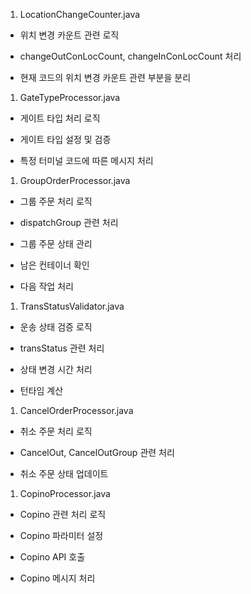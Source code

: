 1. LocationChangeCounter.java

- 위치 변경 카운트 관련 로직

- changeOutConLocCount, changeInConLocCount 처리

- 현재 코드의 위치 변경 카운트 관련 부분을 분리

1. GateTypeProcessor.java

- 게이트 타입 처리 로직

- 게이트 타입 설정 및 검증

- 특정 터미널 코드에 따른 메시지 처리

1. GroupOrderProcessor.java

- 그룹 주문 처리 로직

- dispatchGroup 관련 처리

- 그룹 주문 상태 관리

- 남은 컨테이너 확인

- 다음 작업 처리

1. TransStatusValidator.java

- 운송 상태 검증 로직

- transStatus 관련 처리

- 상태 변경 시간 처리

- 턴타임 계산

1. CancelOrderProcessor.java

- 취소 주문 처리 로직

- CancelOut, CancelOutGroup 관련 처리

- 취소 주문 상태 업데이트

1. CopinoProcessor.java

- Copino 관련 처리 로직

- Copino 파라미터 설정

- Copino API 호출

- Copino 메시지 처리